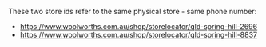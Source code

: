 These two store ids refer to the same physical store - same phone number:

- https://www.woolworths.com.au/shop/storelocator/qld-spring-hill-2696
- https://www.woolworths.com.au/shop/storelocator/qld-spring-hill-8837
